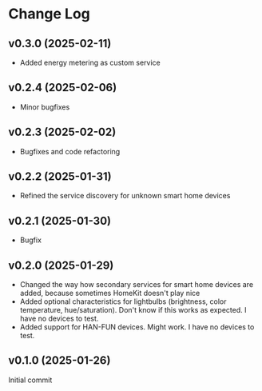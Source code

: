# Change Log

## v0.3.0 (2025-02-11)

- Added energy metering as custom service

## v0.2.4 (2025-02-06)

- Minor bugfixes

## v0.2.3 (2025-02-02)

- Bugfixes and code refactoring

## v0.2.2 (2025-01-31)

- Refined the service discovery for unknown smart home devices

## v0.2.1 (2025-01-30)

- Bugfix

## v0.2.0 (2025-01-29)

- Changed the way how secondary services for smart home devices are added, because sometimes HomeKit doesn't play nice
- Added optional characteristics for lightbulbs (brightness, color temperature, hue/saturation). Don't know if this works as expected. I have no devices to test.
- Added support for HAN-FUN devices. Might work. I have no devices to test.

## v0.1.0 (2025-01-26)

Initial commit
